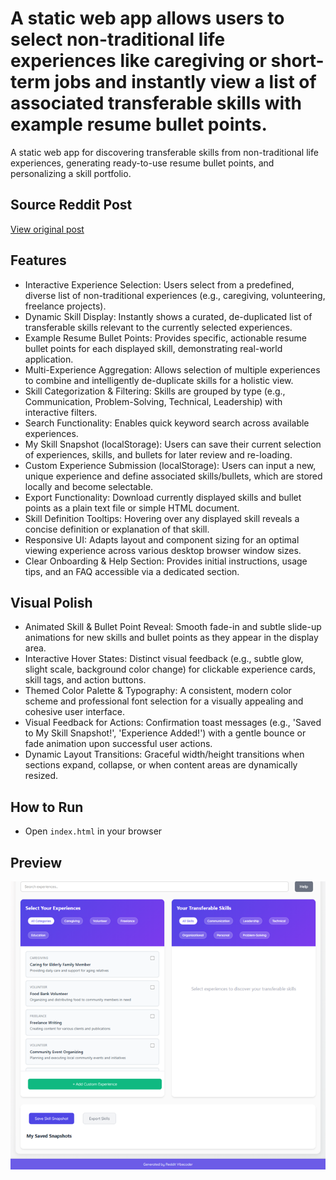 # A static web app allows users to select non-traditional life experiences like caregiving or short-term jobs and instantly view a list of associated transferable skills with example resume bullet points.

A static web app for discovering transferable skills from non-traditional life experiences, generating ready-to-use resume bullet points, and personalizing a skill portfolio.

## Source Reddit Post
[View original post](https://reddit.com/r/selfimprovement/comments/1oiqjiv/is_it_okay_to_not_work_when_you_are_27/)

## Features
- Interactive Experience Selection: Users select from a predefined, diverse list of non-traditional experiences (e.g., caregiving, volunteering, freelance projects).
- Dynamic Skill Display: Instantly shows a curated, de-duplicated list of transferable skills relevant to the currently selected experiences.
- Example Resume Bullet Points: Provides specific, actionable resume bullet points for each displayed skill, demonstrating real-world application.
- Multi-Experience Aggregation: Allows selection of multiple experiences to combine and intelligently de-duplicate skills for a holistic view.
- Skill Categorization & Filtering: Skills are grouped by type (e.g., Communication, Problem-Solving, Technical, Leadership) with interactive filters.
- Search Functionality: Enables quick keyword search across available experiences.
- My Skill Snapshot (localStorage): Users can save their current selection of experiences, skills, and bullets for later review and re-loading.
- Custom Experience Submission (localStorage): Users can input a new, unique experience and define associated skills/bullets, which are stored locally and become selectable.
- Export Functionality: Download currently displayed skills and bullet points as a plain text file or simple HTML document.
- Skill Definition Tooltips: Hovering over any displayed skill reveals a concise definition or explanation of that skill.
- Responsive UI: Adapts layout and component sizing for an optimal viewing experience across various desktop browser window sizes.
- Clear Onboarding & Help Section: Provides initial instructions, usage tips, and an FAQ accessible via a dedicated section.

## Visual Polish
- Animated Skill & Bullet Point Reveal: Smooth fade-in and subtle slide-up animations for new skills and bullet points as they appear in the display area.
- Interactive Hover States: Distinct visual feedback (e.g., subtle glow, slight scale, background color change) for clickable experience cards, skill tags, and action buttons.
- Themed Color Palette & Typography: A consistent, modern color scheme and professional font selection for a visually appealing and cohesive user interface.
- Visual Feedback for Actions: Confirmation toast messages (e.g., 'Saved to My Skill Snapshot!', 'Experience Added!') with a gentle bounce or fade animation upon successful user actions.
- Dynamic Layout Transitions: Graceful width/height transitions when sections expand, collapse, or when content areas are dynamically resized.

## How to Run
- Open `index.html` in your browser


## Preview
![Screenshot](screenshots/project_055.png)
